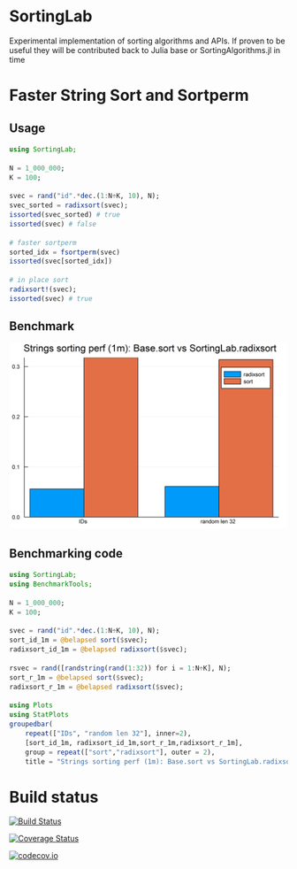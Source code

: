 # SortingLab
Experimental implementation of sorting algorithms and APIs. If proven to be useful they will be contributed back to Julia base or SortingAlgorithms.jl in time

# Faster String Sort and Sortperm

## Usage
```julia
using SortingLab;

N = 1_000_000;
K = 100;

svec = rand("id".*dec.(1:N÷K, 10), N);
svec_sorted = radixsort(svec);
issorted(svec_sorted) # true
issorted(svec) # false

# faster sortperm
sorted_idx = fsortperm(svec)
issorted(svec[sorted_idx])

# in place sort
radixsort!(svec);
issorted(svec) # true
```

## Benchmark
![Base.sort vs SortingLab.radixsort](benchmarks/sort_vs_radixsort.png)

## Benchmarking code
```julia
using SortingLab;
using BenchmarkTools;

N = 1_000_000;
K = 100;

svec = rand("id".*dec.(1:N÷K, 10), N);
sort_id_1m = @belapsed sort($svec);
radixsort_id_1m = @belapsed radixsort($svec);

rsvec = rand([randstring(rand(1:32)) for i = 1:N÷K], N);
sort_r_1m = @belapsed sort($svec);
radixsort_r_1m = @belapsed radixsort($svec);

using Plots
using StatPlots
groupedbar(
    repeat(["IDs", "random len 32"], inner=2), 
    [sort_id_1m, radixsort_id_1m,sort_r_1m,radixsort_r_1m], 
    group = repeat(["sort","radixsort"], outer = 2),
    title = "Strings sorting perf (1m): Base.sort vs SortingLab.radixsort")
```


# Build status
[![Build Status](https://travis-ci.org/xiaodaigh/SortingLab.jl.svg?branch=master)](https://travis-ci.org/xiaodaigh/SortingLab.jl)

[![Coverage Status](https://coveralls.io/repos/xiaodaigh/SortingLab.jl/badge.svg?branch=master&service=github)](https://coveralls.io/github/xiaodaigh/SortingLab.jl?branch=master)

[![codecov.io](http://codecov.io/github/xiaodaigh/SortingLab.jl/coverage.svg?branch=master)](http://codecov.io/github/xiaodaigh/SortingLab.jl?branch=master)
